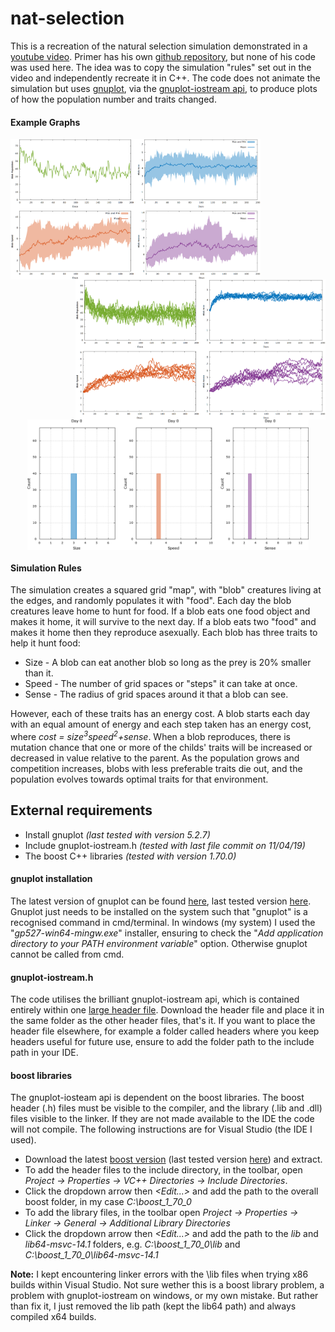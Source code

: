 # nat-selection
This is a recreation of the natural selection simulation demonstrated in a [youtube video](https://www.youtube.com/watch?v=0ZGbIKd0XrM). Primer has his own [github repository](https://github.com/Helpsypoo/primer), but none of his code was used here. The idea was to copy the simulation "rules" set out in the video and independently recreate it in C++. The code does not animate the simulation but uses [gnuplot](http://www.gnuplot.info/), via the [gnuplot-iostream api](https://github.com/dstahlke/gnuplot-iostream), to produce plots of how the population number and traits changed.

#### **Example Graphs**

 <img align="left" src="/example-graphs/AverageChange.png" alt="Average change plot for a single simulation" title="Average change plot for a single simulation" width="400"  /> 
 <img align="right" src="/example-graphs/AverageChange_10runs.png" alt="Average change plot for 10 repeat simulation runs" title="Average change plot for 10 repeat simulation runs" width="400" />

<p align="center">
<img align="center" src="/example-graphs/StatDistribution_Sim0.gif" alt="Trait distribution for a given simulation" title="Trait distribution for a given simulation" width="450"><br \>
 </p>

#### **Simulation Rules** 
The simulation creates a squared grid "map", with "blob" creatures living at the edges, and randomly populates it with "food". Each day the blob creatures leave home to hunt for food. If a blob eats one food object and makes it home, it will survive to the next day. If a blob eats two "food" and makes it home then they reproduce asexually. Each blob has three traits to help it hunt food:
 - Size  - A blob can eat another blob so long as the prey is 20% smaller than it.
 - Speed - The number of grid spaces or "steps" it can take at once.
 - Sense - The radius of grid spaces around it that a blob can see. 
 
However, each of these traits has an energy cost. A blob starts each day with an equal amount of energy and each step taken has an energy cost, where *cost = size<sup>3</sup>speed<sup>2</sup>+sense*. When a blob reproduces, there is mutation chance that one or more of the childs' traits will be increased or decreased in value relative to the parent. As the population grows and competition increases, blobs with less preferable traits die out, and the population evolves towards optimal traits for that environment.

 ## External requirements
  - Install gnuplot *(last tested with version 5.2.7)*
  - Include gnuplot-iostream.h *(tested with last file commit on 11/04/19)*
  - The boost C++ libraries *(tested with version 1.70.0)*

  #### gnuplot installation
The latest version of gnuplot can be found [here](http://www.gnuplot.info/download.html), last tested version [here](https://sourceforge.net/projects/gnuplot/files/gnuplot/5.2.7/). Gnuplot just needs to be installed on the system such that "gnuplot" is a recognised command in cmd/terminal. In windows (my system) I used the "*gp527-win64-mingw.exe*" installer, ensuring to check the "*Add application directory to your PATH environment variable*" option. Otherwise gnuplot cannot be called from cmd.

  #### gnuplot-iostream.h
The code utilises the brilliant gnuplot-iostream api, which is contained entirely within one [large header file](https://github.com/dstahlke/gnuplot-iostream/blob/master/gnuplot-iostream.h). Download the header file and place it in the same folder as the other header files, that's it. If you want to place the header file elsewhere, for example a folder called headers where you keep headers useful for future use, ensure to add the folder path to the include path in your IDE. 

  #### boost libraries
The gnuplot-iosteam api is dependent on the boost libraries. The boost header (.h) files must be visible to the compiler, and the library (.lib and .dll) files visible to the linker. If they are not made available to the IDE the code will not compile. The following instructions are for Visual Studio (the IDE I used).
- Download the latest [boost version](https://www.boost.org/users/download) (last tested version [here](https://sourceforge.net/projects/boost/files/boost/1.70.0/)) and extract.
- To add the header files to the include directory, in the toolbar, open *Project -> Properties -> VC++ Directories -> Include Directories*.
- Click the dropdown arrow then *<Edit...>* and add the path to the overall boost folder, in my case *C:\boost_1_70_0* 
- To add the library files, in the toolbar open *Project -> Properties -> Linker -> General -> Additional Library Directories*
-  Click the dropdown arrow then *<Edit...>* and add the path to the *lib* and *lib64-msvc-14.1* folders, e.g. *C:\boost_1_70_0\lib* and *C:\boost_1_70_0\lib64-msvc-14.1* 

**Note:** I kept encountering linker errors with the \lib files when trying x86 builds within Visual Studio. Not sure wether this is a boost library problem, a problem with gnuplot-iostream on windows, or my own mistake. But rather than fix it, I just removed the lib path (kept the lib64 path) and always compiled x64 builds.


